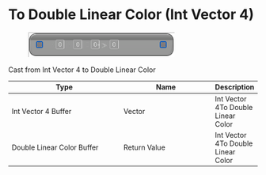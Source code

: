 # To Double Linear Color (Int Vector 4)

<div align="left" data-full-width="false">

<figure><img src="To_Double_Linear_Color_(Int_Vector_4).png" alt=""><figcaption></figcaption></figure>

</div>

Cast from Int Vector 4 to Double Linear Color

<table>
<thead><tr><th width="250">Type</th><th width="200">Name</th><th>Description</th></tr></thead>
<tbody>
<tr><td>Int Vector 4 Buffer</td><td>Vector</td><td>Int Vector 4To Double Linear Color</td></tr>
<tr><td>Double Linear Color Buffer</td><td>Return Value</td><td>Int Vector 4To Double Linear Color</td></tr>
</tbody>
</table>